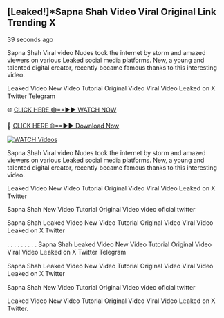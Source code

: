 ## [Leaked!]*Sapna Shah Video Viral Original Link Trending X

39 seconds ago

Sapna Shah Viral video Nudes took the internet by storm and amazed viewers on various Leaked social media platforms. New, a young and talented digital creator, recently became famous thanks to this interesting video.

L𝚎aked Video New Video Tutorial Original Video Viral Video L𝚎aked on X Twitter Telegram

🌐 [CLICK HERE 🟢==►► WATCH NOW](https://new-mfoji-vido.blogspot.com/p/valovido.html)

🔴 [CLICK HERE 🌐==►► Download Now](https://new-mfoji-vido.blogspot.com/p/valovido.html)

<a href="https://new-mfoji-vido.blogspot.com/p/valovido.html" rel="nofollow"><img src="https://i.imgur.com/xaaaJFf.jpeg" alt="WATCH Videos" style="max-width: 100%;"></a>


Sapna Shah Viral video Nudes took the internet by storm and amazed viewers on various Leaked social media platforms. New, a young and talented digital creator, recently became famous thanks to this interesting video.

L𝚎aked Video New Video Tutorial Original Video Viral Video L𝚎aked on X Twitter

Sapna Shah New Video Tutorial Original Video video oficial twitter

Sapna Shah L𝚎aked Video New Video Tutorial Original Video Viral Video L𝚎aked on X Twitter

. . . . . . . . . Sapna Shah  L𝚎aked Video New Video Tutorial Original Video Viral Video L𝚎aked on X Twitter Telegram

Sapna Shah L𝚎aked Video New Video Tutorial Original Video Viral Video L𝚎aked on X Twitter

Sapna Shah New Video Tutorial Original Video video oficial twitter

L𝚎aked Video New Video Tutorial Original Video Viral Video L𝚎aked on X Twitter.
